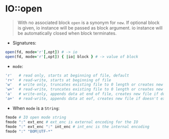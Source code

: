 # IO::open

> With no associated block `open` is a synonym for `new`.
> If optional block is given, io instance will be passed as block argument.
> io instance will be automatically closed when block terminates.

- Signatures:
```ruby
open(fd, mode='r'[,opt]) # -> io
open(fd, mode='r'[,opt]) { |io| block } # -> value of block
```

- `mode`:
```ruby
'r'   # read only, starts at beginning of file, default
'r+'  # read-write, starts at beginning of file
'w'   # write only, truncates existing file to 0 length or creates new file
'w+'  # read-write, truncates existing file to 0 length or creates new file
'a'   # write-only, appends data at end of file, creates new file if doesn't exist
'a+'  # read-write, appends data at eof, creates new file if doesn't exist
```

- When `mode` is a `String`:
```ruby
fmode # IO open mode string
fmode ":" ext_enc # ext_enc is external encoding for the IO
fmode ":" ext_enc ":" int_enc # int_enc is the internal encoding
fmode ":" "BOM|UTF-*"
```
